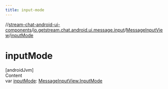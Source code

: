 ```yaml
---
title: input-mode
---
```

//[stream-chat-android-ui-components](../../../index.md)/[io.getstream.chat.android.ui.message.input](../index.md)/[MessageInputView](index.md)/[inputMode](inputMode.md)



# inputMode  
[androidJvm]  
Content  
var [inputMode](inputMode.md): [MessageInputView.InputMode](InputMode/index.md)  



